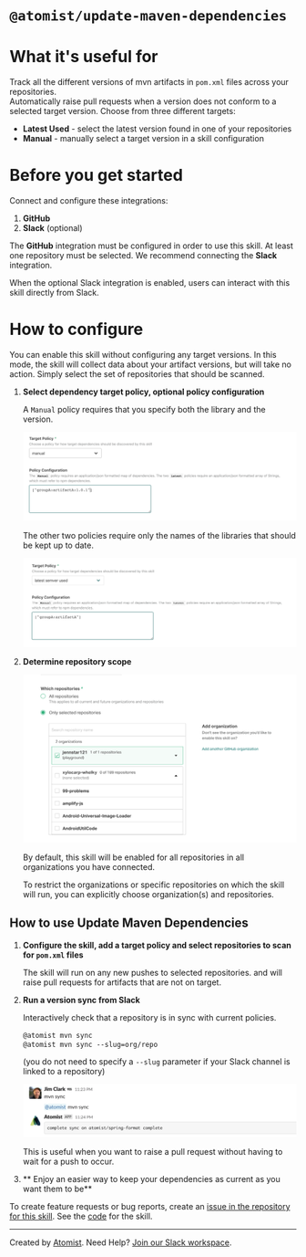 # `@atomist/update-maven-dependencies`

<!---atomist-skill-readme:start--->

# What it's useful for

Track all the different versions of mvn artifacts in `pom.xml` files across your repositories.  
Automatically raise pull requests when a version does not conform to a selected target version. Choose
from three different targets:

-   **Latest Used** - select the latest version found in one of your repositories
-   **Manual** - manually select a target version in a skill configuration

# Before you get started

Connect and configure these integrations:

1. **GitHub**
2. **Slack** (optional)

The **GitHub** integration must be configured in order to use this skill. At least one repository must be selected. We recommend connecting the **Slack** integration.

When the optional Slack integration is enabled, users can interact with this skill directly from Slack.

# How to configure

You can enable this skill without configuring any target versions. In this mode, the skill will collect
data about your artifact versions, but will take no action. Simply select the set of
repositories that should be scanned.

1. **Select dependency target policy, optional policy configuration**

    A `Manual` policy requires that you specify both the library and the version.

    ![screenshot1](docs/images/screenshot1.png)

    The other two policies require only the names of the libraries that should be kept up to date.

    ![screenshot2](docs/images/screenshot2.png)

2. **Determine repository scope**

    ![Repository filter](docs/images/repo-filter.png)

    By default, this skill will be enabled for all repositories in all organizations you have connected.

    To restrict the organizations or specific repositories on which the skill will run, you can explicitly choose
    organization(s) and repositories.

## How to use Update Maven Dependencies

1.  **Configure the skill, add a target policy and select repositories to scan for `pom.xml` files**

    The skill will run on any new pushes to selected repositories.
    and will raise pull requests for artifacts that are not on target.

2.  **Run a version sync from Slack**

    Interactively check that a repository is in sync with current policies.

    ```
    @atomist mvn sync
    @atomist mvn sync --slug=org/repo
    ```

    (you do not need to specify a `--slug` parameter if your Slack channel is linked to a repository)

    ![screenshot4](docs/images/screenshot4.png)

    This is useful when you want to raise a pull request without having to wait for a push to occur.

3.  ** Enjoy an easier way to keep your dependencies as current as you want them to be**

To create feature requests or bug reports, create an [issue in the repository for this skill](https://github.com/atomist-skills/update-maven-dependencies-skill/issues). See the [code](https://github.com/atomist-skills/update-maven-dependencies-skill) for the skill.

<!---atomist-skill-readme:end--->

---

Created by [Atomist][atomist].
Need Help? [Join our Slack workspace][slack].

[atomist]: https://atomist.com/ "Atomist - How Teams Deliver Software"
[slack]: https://join.atomist.com/ "Atomist Community Slack"

